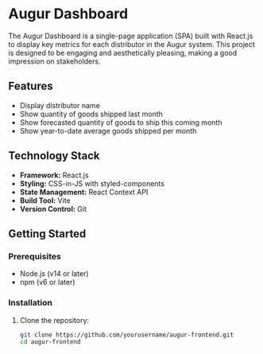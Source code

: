 # Augur Dashboard

The Augur Dashboard is a single-page application (SPA) built with React.js to display key metrics for each distributor in the Augur system. This project is designed to be engaging and aesthetically pleasing, making a good impression on stakeholders.

## Features

- Display distributor name
- Show quantity of goods shipped last month
- Show forecasted quantity of goods to ship this coming month
- Show year-to-date average goods shipped per month

## Technology Stack

- **Framework:** React.js
- **Styling:** CSS-in-JS with styled-components
- **State Management:** React Context API
- **Build Tool:** Vite
- **Version Control:** Git

## Getting Started

### Prerequisites

- Node.js (v14 or later)
- npm (v6 or later)

### Installation

1. Clone the repository:
   ```bash
   git clone https://github.com/yourusername/augur-frontend.git
   cd augur-frontend

